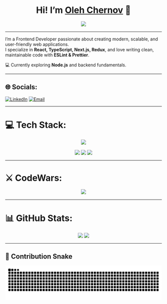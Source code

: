 <h1 align="center">
  Hi! I’m <a href="https://www.linkedin.com/in/oleh-chernov-9ab27a262/" target="_blank">Oleh Chernov</a> 👋
</h1>

<p align="center">
  <img src="https://readme-typing-svg.demolab.com?font=Fira+Code&pause=1000&color=00C7B7&center=true&vCenter=true&width=600&lines=Frontend+Developer;React+%7C+TypeScript+%7C+Next.js;Focus+on+Clean+Code;Always+Learning+New+Things" />
</p>

---

I’m a Frontend Developer passionate about creating modern, scalable, and user-friendly web applications.  
I specialize in **React, TypeScript, Next.js, Redux**, and love writing clean, maintainable code with **ESLint & Prettier**.  

💻 Currently exploring **Node.js** and backend fundamentals.  

---

## 🌐 Socials:
[![LinkedIn](https://img.shields.io/badge/LinkedIn-%230077B5.svg?logo=linkedin&logoColor=white)](https://www.linkedin.com/in/oleh-chernov-9ab27a262/) 
[![Email](https://img.shields.io/badge/Email-D14836?logo=gmail&logoColor=white)](mailto:oleh.chernov.fs@gmail.com)

---

# 💻 Tech Stack:
<p align="center">
  <img src="https://skillicons.dev/icons?i=html,css,js,ts,react,nextjs,redux,tailwind,sass,materialui,vite,git,github,figma,postgres" />
</p>
<p align="center">
  <img src="https://img.shields.io/badge/ESLint-4B3263?style=for-the-badge&logo=eslint&logoColor=white" />
  <img src="https://img.shields.io/badge/Prettier-F7B93E?style=for-the-badge&logo=prettier&logoColor=black" />
  <img src="https://skillicons.dev/icons?i=npm,gulp,babel,postman" />
</p>

---

# ⚔️ CodeWars:
<p align="center">
  <img src="https://www.codewars.com/users/Nineuito/badges/large" />
</p>

---

# 📊 GitHub Stats:
<div align="center">
  <img src="https://github-readme-stats.vercel.app/api?username=nineuito&theme=tokyonight&hide_border=false&include_all_commits=true&count_private=true" height="200"/>
  <img src="https://github-readme-stats.vercel.app/api/top-langs/?username=nineuito&theme=tokyonight&layout=compact&hide_border=false" height="200"/>
</div>

---

## 🐍 Contribution Snake
<p align="center">
  <img src="https://github.com/nineuito/nineuito/blob/output/github-contribution-grid-snake.svg" alt="snake animation" />
</p>
